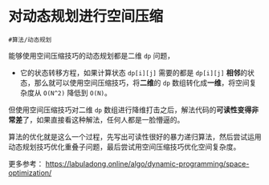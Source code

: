 
# 对动态规划进行空间压缩

`#算法/动态规划` 

能够使用空间压缩技巧的动态规划都是二维 `dp` 问题，
- 它的状态转移方程，如果计算状态 `dp[i][j]` 需要的都是 `dp[i][j]` **相邻**的状态，那么就可以使用空间压缩技巧，将**二维**的 `dp` 数组转化成**一维**，将空间复杂度从 `O(N^2)` 降低到 `O(N)`。

但使用空间压缩技巧对二维 `dp` 数组进行降维打击之后，解法代码的**可读性变得非常差**了，如果直接看这种解法，任何人都是一脸懵逼的。

算法的优化就是这么一个过程，先写出可读性很好的暴力递归算法，然后尝试运用动态规划技巧优化重叠子问题，最后尝试用空间压缩技巧优化空间复杂度。

更多参考： https://labuladong.online/algo/dynamic-programming/space-optimization/